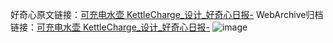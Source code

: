 好奇心原文链接：[可充电水壶 KettleCharge_设计_好奇心日报-](https://www.qdaily.com/articles/2228.html)
WebArchive归档链接：[可充电水壶 KettleCharge_设计_好奇心日报-](http://web.archive.org/web/20190623151003/https://www.qdaily.com/articles/2228.html)
![image](http://ww3.sinaimg.cn/large/007d5XDply1g3vbxmwtorj30u02m715m)